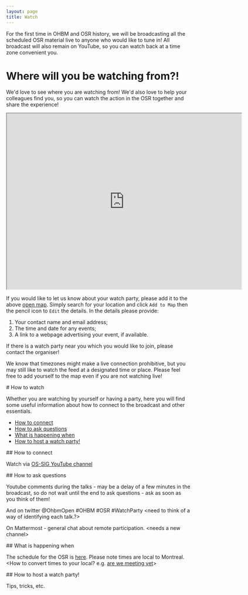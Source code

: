 ```yaml
---
layout: page
title: Watch
---
```


For the first time in OHBM and OSR history, we will be broadcasting all the scheduled OSR material live to anyone who would like to tune in! All broadcast will also remain on YouTube, so you can watch back at a time zone convenient you.

# Where will you be watching from?!

We'd love to see where you are watching from! We'd also love to help your colleagues find you, so you can watch the action in the OSR together and share the experience!

<div align="center">
<iframe src="https://www.google.com/maps/d/u/0/embed?mid=1D1GeMmfc14zmYXt9059h5-op8n8x72mq" width="640" height="480"></iframe>
</div>

If you would like to let us know about your watch party, please add it to the above [open map](https://drive.google.com/open?id=1D1GeMmfc14zmYXt9059h5-op8n8x72mq&usp=sharing). Simply search for your location and click `Add to Map` then the pencil icon to `Edit` the details. In the details please provide:
1. Your contact name and email address;
2. The time and date for any events;
3. A link to a webpage advertising your event, if available.

If there is a watch party near you which you would like to join, please contact the organiser!

We know that timezones might make a live connection prohibitive, but you may still like to watch the feed at a designated time or place. Please feel free to add yourself to the map even if you are not watching live!

<div id='how'></div>
# How to watch

Whether you are watching by yourself or having a party, here you will find some useful information about how to connect to the broadcast and other essentials.

- [How to connect](#connect)
- [How to ask questions](#questions)
- [What is happening when](#schedule)
- [How to host a watch party!](#host)

<div id='connect'></div>
## How to connect

Watch via [OS-SIG YouTube channel](https://www.youtube.com/channel/UChvSitFvqGDeA1y7MJs4CGQ)

<div id='questions'></div>
## How to ask questions

Youtube comments during the talks - may be a delay of a few minutes in the broadcast, so do not wait until the end to ask questions - ask as soon as you think of them!

And on twitter @OhbmOpen #OHBM #OSR #WatchParty &lt;need to think of a way of identifying each talk.?&gt;

On Mattermost - general chat about remote participation. &lt;needs a new channel&gt;

<div id='schedule'></div>
## What is happening when

The schedule for the OSR is [here](schedule.md). Please note times are local to Montreal.
&lt;How to convert times to your local? e.g. <a href="https://arewemeetingyet.com/#form">are we meeting yet</a>&gt;

<div id='host'></div>
## How to host a watch party!

Tips, tricks, etc.
